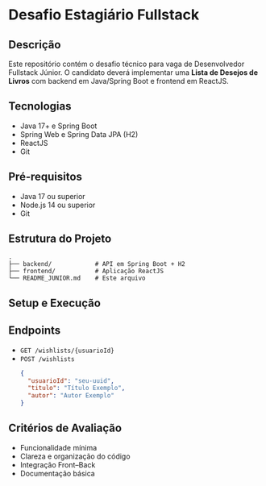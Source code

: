 # Desafio Estagiário Fullstack

## Descrição
Este repositório contém o desafio técnico para vaga de Desenvolvedor Fullstack Júnior. O candidato deverá implementar uma **Lista de Desejos de Livros** com backend em Java/Spring Boot e frontend em ReactJS.

## Tecnologias
- Java 17+ e Spring Boot  
- Spring Web e Spring Data JPA (H2)  
- ReactJS  
- Git  

## Pré-requisitos
- Java 17 ou superior  
- Node.js 14 ou superior  
- Git  

## Estrutura do Projeto
```
.
├── backend/            # API em Spring Boot + H2
├── frontend/           # Aplicação ReactJS
└── README_JUNIOR.md    # Este arquivo
```

## Setup e Execução

## Endpoints
- `GET /wishlists/{usuarioId}`  
- `POST /wishlists`  
  ```json
  {
    "usuarioId": "seu-uuid",
    "titulo": "Título Exemplo",
    "autor": "Autor Exemplo"
  }
  ```

## Critérios de Avaliação
- Funcionalidade mínima  
- Clareza e organização do código  
- Integração Front–Back  
- Documentação básica
